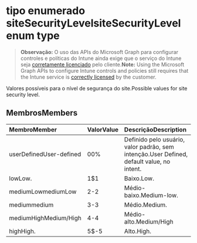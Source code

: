 # <a name="sitesecuritylevel-enum-type"></a><span data-ttu-id="5f448-101">tipo enumerado siteSecurityLevel</span><span class="sxs-lookup"><span data-stu-id="5f448-101">siteSecurityLevel enum type</span></span>

> <span data-ttu-id="5f448-102">**Observação:** O uso das APIs do Microsoft Graph para configurar controles e políticas do Intune ainda exige que o serviço do Intune seja [corretamente licenciado](https://go.microsoft.com/fwlink/?linkid=839381) pelo cliente.</span><span class="sxs-lookup"><span data-stu-id="5f448-102">**Note:** Using the Microsoft Graph APIs to configure Intune controls and policies still requires that the Intune service is [correctly licensed](https://go.microsoft.com/fwlink/?linkid=839381) by the customer.</span></span>

<span data-ttu-id="5f448-103">Valores possíveis para o nível de segurança do site.</span><span class="sxs-lookup"><span data-stu-id="5f448-103">Possible values for site security level.</span></span>
## <a name="members"></a><span data-ttu-id="5f448-104">Membros</span><span class="sxs-lookup"><span data-stu-id="5f448-104">Members</span></span>
|<span data-ttu-id="5f448-105">Membro</span><span class="sxs-lookup"><span data-stu-id="5f448-105">Member</span></span>|<span data-ttu-id="5f448-106">Valor</span><span class="sxs-lookup"><span data-stu-id="5f448-106">Value</span></span>|<span data-ttu-id="5f448-107">Descrição</span><span class="sxs-lookup"><span data-stu-id="5f448-107">Description</span></span>|
|:---|:---|:---|
|<span data-ttu-id="5f448-108">userDefined</span><span class="sxs-lookup"><span data-stu-id="5f448-108">User-defined</span></span>|<span data-ttu-id="5f448-109">0</span><span class="sxs-lookup"><span data-stu-id="5f448-109">0%</span></span>|<span data-ttu-id="5f448-110">Definido pelo usuário, valor padrão, sem intenção.</span><span class="sxs-lookup"><span data-stu-id="5f448-110">User Defined, default value, no intent.</span></span>|
|<span data-ttu-id="5f448-111">low</span><span class="sxs-lookup"><span data-stu-id="5f448-111">Low.</span></span>|<span data-ttu-id="5f448-112">1</span><span class="sxs-lookup"><span data-stu-id="5f448-112">$1</span></span>|<span data-ttu-id="5f448-113">Baixo.</span><span class="sxs-lookup"><span data-stu-id="5f448-113">Low.</span></span>|
|<span data-ttu-id="5f448-114">mediumLow</span><span class="sxs-lookup"><span data-stu-id="5f448-114">mediumLow</span></span>|<span data-ttu-id="5f448-115">2</span><span class="sxs-lookup"><span data-stu-id="5f448-115">-2</span></span>|<span data-ttu-id="5f448-116">Médio-baixo.</span><span class="sxs-lookup"><span data-stu-id="5f448-116">Medium-low.</span></span>|
|<span data-ttu-id="5f448-117">medium</span><span class="sxs-lookup"><span data-stu-id="5f448-117">medium</span></span>|<span data-ttu-id="5f448-118">3</span><span class="sxs-lookup"><span data-stu-id="5f448-118">-3</span></span>|<span data-ttu-id="5f448-119">Médio.</span><span class="sxs-lookup"><span data-stu-id="5f448-119">Medium.</span></span>|
|<span data-ttu-id="5f448-120">mediumHigh</span><span class="sxs-lookup"><span data-stu-id="5f448-120">Medium/High</span></span>|<span data-ttu-id="5f448-121">4</span><span class="sxs-lookup"><span data-stu-id="5f448-121">-4</span></span>|<span data-ttu-id="5f448-122">Médio-alto.</span><span class="sxs-lookup"><span data-stu-id="5f448-122">Medium/High</span></span>|
|<span data-ttu-id="5f448-123">high</span><span class="sxs-lookup"><span data-stu-id="5f448-123">High.</span></span>|<span data-ttu-id="5f448-124">5</span><span class="sxs-lookup"><span data-stu-id="5f448-124">$-5</span></span>|<span data-ttu-id="5f448-125">Alto.</span><span class="sxs-lookup"><span data-stu-id="5f448-125">High.</span></span>|



